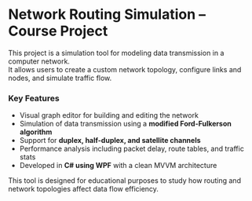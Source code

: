 # Network Routing Simulation – Course Project

This project is a simulation tool for modeling data transmission in a computer network.  
It allows users to create a custom network topology, configure links and nodes, and simulate traffic flow.

### Key Features

- Visual graph editor for building and editing the network
- Simulation of data transmission using a **modified Ford-Fulkerson algorithm**
- Support for **duplex, half-duplex, and satellite channels**
- Performance analysis including packet delay, route tables, and traffic stats
- Developed in **C# using WPF** with a clean MVVM architecture

This tool is designed for educational purposes to study how routing and network topologies affect data flow efficiency.
